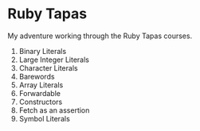 # Ruby Tapas

My adventure working through the Ruby Tapas courses.

1. Binary Literals
2. Large Integer Literals
3. Character Literals
4. Barewords
5. Array Literals
6. Forwardable
7. Constructors
8. Fetch as an assertion
9. Symbol Literals
